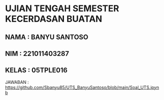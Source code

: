 # UJIAN TENGAH SEMESTER KECERDASAN BUATAN

## NAMA   : BANYU SANTOSO
## NIM    : 221011403287
## KELAS  : 05TPLE016


JAWABAN : https://github.com/Sbanyu85/UTS_BanyuSantoso/blob/main/Soal_UTS.ipynb
